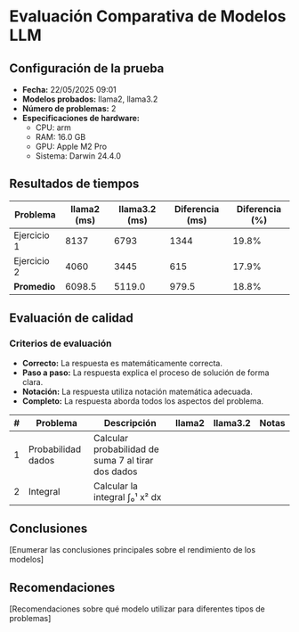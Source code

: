 # Evaluación Comparativa de Modelos LLM

## Configuración de la prueba

- **Fecha:** 22/05/2025 09:01
- **Modelos probados:** llama2, llama3.2
- **Número de problemas:** 2
- **Especificaciones de hardware:** 
  - CPU: arm
  - RAM: 16.0 GB
  - GPU: Apple M2 Pro
  - Sistema: Darwin 24.4.0

## Resultados de tiempos

| Problema | llama2 (ms) | llama3.2 (ms) | Diferencia (ms) | Diferencia (%) |
|----------|---------------|---------------|---------------|---------------|
| Ejercicio 1 | 8137 | 6793 | 1344 | 19.8% |
| Ejercicio 2 | 4060 | 3445 | 615 | 17.9% |
| **Promedio** | 6098.5 | 5119.0 | 979.5 | 18.8% |

## Evaluación de calidad

### Criterios de evaluación
- **Correcto:** La respuesta es matemáticamente correcta.
- **Paso a paso:** La respuesta explica el proceso de solución de forma clara.
- **Notación:** La respuesta utiliza notación matemática adecuada.
- **Completo:** La respuesta aborda todos los aspectos del problema.

| # | Problema | Descripción | llama2 | llama3.2 | Notas |
|---|----------|-------------|----------|----------|-------|
| 1 | Probabilidad dados | Calcular probabilidad de suma 7 al tirar dos dados | |  |  |
| 2 | Integral | Calcular la integral ∫₀¹ x² dx | |  |  |

## Conclusiones

[Enumerar las conclusiones principales sobre el rendimiento de los modelos]

## Recomendaciones

[Recomendaciones sobre qué modelo utilizar para diferentes tipos de problemas]
